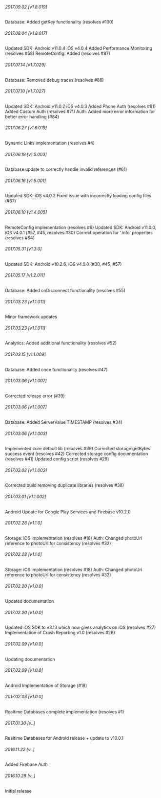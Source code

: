 

###### 2017.09.02 [v1.8.019]

Database: Added getKey functionality (resolves #100)


###### 2017.08.04 [v1.8.017]

Updated SDK: Android v11.0.4 iOS v4.0.4 
Added Performance Monitoring (resolves #58)
RemoteConfig: Added  (resolves #87)


###### 2017.07.14 [v1.7.029]

Database: Removed debug traces (resolves #86)


###### 2017.07.10 [v1.7.027]

Updated SDK: Android v11.0.2 iOS v4.0.3 
Added Phone Auth (resolves #81)
Added Custom Auth (resolves #71)
Auth: Added more error information for better error handling (#84)


###### 2017.06.27 [v1.6.019]

Dynamic Links implementation (resolves #4)


###### 2017.06.19 [v1.5.003]

Database update to correctly handle invalid references (#61)


###### 2017.06.16 [v1.5.001]

Updated SDK: iOS v4.0.2 
Fixed issue with incorrectly loading config files (#67)



###### 2017.06.10 [v1.4.005]

RemoteConfig implementation (resolves #6)
Updated SDK: Android v11.0.0, iOS v4.0.1 (#57, #45, resolves #30)
Correct operation for '.info' properties (resolves #64)


###### 2017.05.31 [v1.3.0]

Updated SDK: Android v10.2.6, iOS v4.0.0 (#30, #45, #57)


###### 2017.05.17 [v1.2.011]

Database: Added onDisconnect functionality (resolves #55)


###### 2017.03.23 [v1.1.011]

Minor framework updates


###### 2017.03.23 [v1.1.011]

Analytics: Added additional functionality (resolves #52)


###### 2017.03.15 [v1.1.009]

Database: Added once functionality (resolves #47)


###### 2017.03.06 [v1.1.007]

Corrected release error (#39)


###### 2017.03.06 [v1.1.007]

Database: Added ServerValue TIMESTAMP (resolves #34)


###### 2017.03.06 [v1.1.003]

Implemented core default lib (resolves #39)
Corrected storage getBytes success event (resolves #42)
Corrected storage config documentation (resolves #41)
Updated config script (resolves #28)


###### 2017.03.02 [v1.1.003]

Corrected build removing duplicate libraries (resolves #38)


###### 2017.03.01 [v1.1.002]

Android Update for Google Play Services and Firebase v10.2.0


###### 2017.02.28 [v1.1.0]

Storage: iOS implementation (resolves #18)
Auth: Changed photoUri reference to photoUrl for consistency (resolves #32)


###### 2017.02.28 [v1.1.0]

Storage: iOS implementation (resolves #18)
Auth: Changed photoUri reference to photoUrl for consistency (resolves #32)


###### 2017.02.20 [v1.0.0]

Updated documentation


###### 2017.02.20 [v1.0.0]

Updated iOS SDK to v3.13 which now gives analytics on iOS (resolves #27)
Implementation of Crash Reporting v1.0 (resolves #26)


###### 2017.02.09 [v1.0.0]

Updating documentation


###### 2017.02.09 [v1.0.0]

Android Implementation of Storage (#18)


###### 2017.02.03 [v1.0.0]

Realtime Databases complete implementation (resolves #1)


###### 2017.01.30 [v..]

Realtime Databases for Android release + update to v10.0.1


###### 2016.11.22 [v..]

Added Firebase Auth


###### 2016.10.28 [v..]

Initial release
